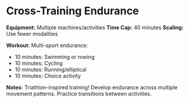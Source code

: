 # Cross-Training Endurance

**Equipment:** Multiple machines/activities
**Time Cap:** 40 minutes
**Scaling:** Use fewer modalities

**Workout:**
Multi-sport endurance:
- 10 minutes: Swimming or rowing
- 10 minutes: Cycling
- 10 minutes: Running/elliptical
- 10 minutes: Choice activity

**Notes:** Triathlon-inspired training! Develop endurance across multiple movement patterns. Practice transitions between activities.
